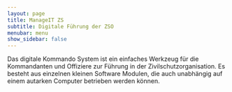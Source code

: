 ```yaml
---
layout: page
title: ManageIT ZS
subtitle: Digitale Führung der ZSO
menubar: menu
show_sidebar: false
---
```


Das digitale Kommando System ist ein einfaches Werkzeug für die Kommandanten und Offiziere zur Führung in der Zivilschutzorganisation. Es besteht aus einzelnen kleinen Software Modulen, die auch unabhängig auf einem autarken Computer betrieben werden können.
